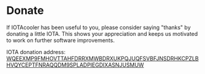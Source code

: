 # Donate

If IOTAcooler has been useful to you, please consider saying "thanks" by donating a little IOTA. This shows your appreciation and keeps us motivated to work on further software improvements.

IOTA donation address:
[WQEEXMP9FMHOVTTAHFDRRXMWBDRXUKPQJUQFSVBFJNSDRHKCPZLBHVQYCEPTFNRAQQDM9SPLADPIEGDIXASNJUSMUW](https://thetangle.org/address/WQEEXMP9FMHOVTTAHFDRRXMWBDRXUKPQJUQFSVBFJNSDRHKCPZLBHVQYCEPTFNRAQQDM9SPLADPIEGDIXASNJUSMUW")
